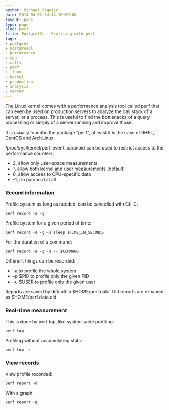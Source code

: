 ```yaml
---
author: Michael Paquier
date: 2014-04-03 14:14:18+00:00
layout: page
type: page
slug: perf
title: PostgreSQL - Profiling with perf
tags:
- postgres
- postgresql
- performance
- cpu
- calls
- perf
- linux
- kernel
- production
- analysis
- server
---
```

The Linux kernel comes with a performance analysis tool called perf
that can even be used on production servers to analyze the call stack
of a server, or a process. This is useful to find the bottlenecks of
a query processing or simply of a server running and improve those.

It is usually found in the package "perf", at least it is the case
of RHEL, CentOS and ArchLinux

/proc/sys/kernel/perf\_event\_paranoid can be used to restrict access
to the performance counters.

  * 2, allow only user-space measurements
  * 1, allow both kernel and user measurements (default)
  * 0, allow access to CPU-specific data
  * -1, no paranoid at all

### Record information

Profile system as long as needed, can be cancelled with Ctl-C:

    perf record -a -g

Profile system for a given period of time:

    perf record -a -g -s sleep $TIME_IN_SECONDS

For the duration of a command:

    perf record -a -g -s -- $COMMAND

Different things can be recorded:

   * -a to profile the whole system
   * -p $PID to profile only the given PID
   * -u $USER to profile only the given user

Reports are saved by default in $HOME/perf.data. Old reports are renamed
as $HOME/perf.data.old.

### Real-time measurement

This is done by perf top, like system-wide profiling:

    perf top

Profiling without accumulating stats:

    perf top -z

### View records

View profile recorded:

    perf report -n

With a graph:

    perf report -g
